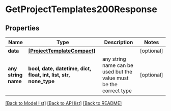 # GetProjectTemplates200Response


## Properties
Name | Type | Description | Notes
------------ | ------------- | ------------- | -------------
**data** | [**[ProjectTemplateCompact]**](ProjectTemplateCompact.md) |  | [optional] 
**any string name** | **bool, date, datetime, dict, float, int, list, str, none_type** | any string name can be used but the value must be the correct type | [optional]

[[Back to Model list]](../README.md#documentation-for-models) [[Back to API list]](../README.md#documentation-for-api-endpoints) [[Back to README]](../README.md)


